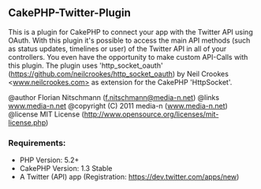 ## CakePHP-Twitter-Plugin

This is a plugin for CakePHP to connect your app with the Twitter API using OAuth.
With this plugin it's possible to access the main API methods (such as status updates, timelines or user) of the Twitter API in all of your controllers. You even have the opportunity to make custom API-Calls with this plugin.
The plugin uses 'http_socket_oauth' (https://github.com/neilcrookes/http_socket_oauth) by Neil Crookes <www.neilcrookes.com> as extension for the CakePHP 'HttpSocket'. 

@author Florian Nitschmann (f.nitschmann@media-n.net)
@links www.media-n.net
@copyright (C) 2011 media-n (www.media-n.net)
@license MIT License (http://www.opensource.org/licenses/mit-license.php)

### Requirements:

* PHP Version: 5.2+
* CakePHP Version: 1.3 Stable
* A Twitter (API) app (Registration: https://dev.twitter.com/apps/new)
